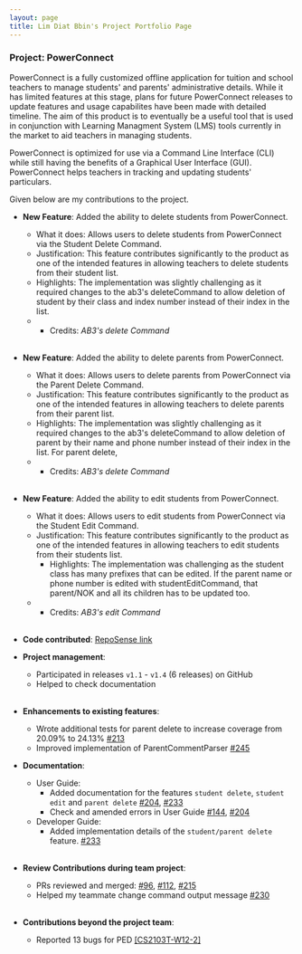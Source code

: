 ```yaml
---
layout: page
title: Lim Diat Bbin's Project Portfolio Page
---
```


### Project: PowerConnect

PowerConnect is a fully customized offline application for tuition and school teachers to manage students' and parents' administrative details. While it has limited features at this stage, plans for future PowerConnect releases to update features and usage capabilites have been made with detailed timeline.
The aim of this product is to eventually be a useful tool that is used in conjunction with Learning Managment System (LMS) tools currently in the market to aid teachers in managing students. <br>

PowerConnect is optimized for use via a Command Line Interface (CLI) while still having the benefits of a Graphical User Interface (GUI). PowerConnect helps teachers in tracking and updating students' particulars.

Given below are my contributions to the project.

* **New Feature**: Added the ability to delete students from PowerConnect.
  * What it does: Allows users to delete students from PowerConnect via the Student Delete Command.
  * Justification: This feature contributes significantly to the product as one of the intended features in allowing teachers to delete students from their student list.
  * Highlights: The implementation was slightly challenging as it required changes to the ab3's deleteCommand to allow deletion of student by their class and index number instead of their index in the list.
  * * Credits: *AB3's delete Command*
    <br><br>

* **New Feature**: Added the ability to delete parents from PowerConnect.
  * What it does: Allows users to delete parents from PowerConnect via the Parent Delete Command.
  * Justification: This feature contributes significantly to the product as one of the intended features in allowing teachers to delete parents from their parent list.
  * Highlights: The implementation was slightly challenging as it required changes to the ab3's deleteCommand to allow deletion of parent by their name and phone number instead of their index in the list. For parent delete, 
  * * Credits: *AB3's delete Command*
      <br><br>

* **New Feature**: Added the ability to edit students from PowerConnect.
  * What it does: Allows users to edit students from PowerConnect via the Student Edit Command.
  * Justification: This feature contributes significantly to the product as one of the intended features in allowing teachers to edit students from their students list.
    * Highlights: The implementation was challenging as the student class has many prefixes that can be edited. If the parent name or phone number is edited with studentEditCommand, that parent/NOK and all its children has to be updated too.
  * * Credits: *AB3's edit Command*
      <br><br>

* **Code contributed**: [RepoSense link](https://nus-cs2103-ay2223s2.github.io/tp-dashboard/?search=T09-1&sort=groupTitle&sortWithin=title&timeframe=commit&mergegroup=&groupSelect=groupByRepos&breakdown=true&checkedFileTypes=docs~functional-code~test-code~other&since=2023-02-17&tabOpen=true&tabType=authorship&zFR=false&tabAuthor=Diatbbin&tabRepo=AY2223S2-CS2103T-T09-1%2Ftp%5Bmaster%5D&authorshipIsMergeGroup=false&authorshipFileTypes=docs~functional-code~test-code~other&authorshipIsBinaryFileTypeChecked=false&authorshipIsIgnoredFilesChecked=false)

* **Project management**:
  * Participated in releases `v1.1` - `v1.4` (6 releases) on GitHub <br>
  * Helped to check documentation <br><br>

* **Enhancements to existing features**:
    * Wrote additional tests for parent delete to increase coverage from 20.09% to 24.13% [\#213](https://github.com/AY2223S2-CS2103T-T09-1/tp/pull/213)
    * Improved implementation of ParentCommentParser [\#245](https://github.com/AY2223S2-CS2103T-T09-1/tp/pull/245)

* **Documentation**:
    * User Guide:
        * Added documentation for the features `student delete`, `student edit` and `parent delete` [\#204](https://github.com/AY2223S2-CS2103T-T09-1/tp/pull/204),  [\#233](https://github.com/AY2223S2-CS2103T-T09-1/tp/pull/233)
        * Check and amended errors in User Guide [\#144](https://github.com/AY2223S2-CS2103T-T09-1/tp/pull/144), [\#204](https://github.com/AY2223S2-CS2103T-T09-1/tp/pull/204)
    * Developer Guide:
      * Added implementation details of the `student/parent delete` feature. [\#233](https://github.com/AY2223S2-CS2103T-T09-1/tp/pull/233) <br><br>
      
* **Review Contributions during team project**:
  * PRs reviewed and merged: [\#96](https://github.com/AY2223S2-CS2103T-T09-1/tp/pull/96), [\#112](https://github.com/AY2223S2-CS2103T-T09-1/tp/pull/112), [\#215](https://github.com/AY2223S2-CS2103T-T09-1/tp/pull/215) 
  * Helped my teammate change command output message [\#230](https://github.com/AY2223S2-CS2103T-T09-1/tp/pull/230) <br><br>
  
* **Contributions beyond the project team**:
  * Reported 13 bugs for PED [[CS2103T-W12-2]](https://github.com/Diatbbin/ped/issues) <br><br>
